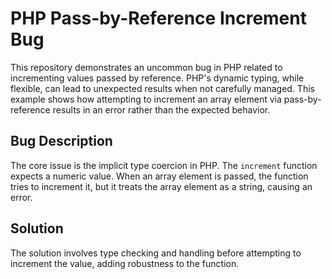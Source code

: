 # PHP Pass-by-Reference Increment Bug

This repository demonstrates an uncommon bug in PHP related to incrementing values passed by reference.  PHP's dynamic typing, while flexible, can lead to unexpected results when not carefully managed.  This example shows how attempting to increment an array element via pass-by-reference results in an error rather than the expected behavior.

## Bug Description
The core issue is the implicit type coercion in PHP.  The `increment` function expects a numeric value. When an array element is passed, the function tries to increment it, but it treats the array element as a string, causing an error.

## Solution
The solution involves type checking and handling before attempting to increment the value, adding robustness to the function. 
